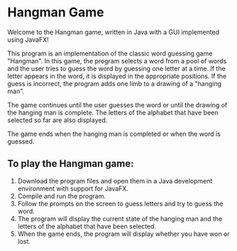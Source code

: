 # Hangman Game

Welcome to the Hangman game, written in Java with a GUI implemented using JavaFX!

This program is an implementation of the classic word guessing game "Hangman". In this game, the program selects a word from a pool of words and the user tries to guess the word by guessing one letter at a time. If the letter appears in the word, it is displayed in the appropriate positions. If the guess is incorrect, the program adds one limb to a drawing of a "hanging man".

The game continues until the user guesses the word or until the drawing of the hanging man is complete. The letters of the alphabet that have been selected so far are also displayed.

The game ends when the hanging man is completed or when the word is guessed.

## To play the Hangman game:

1. Download the program files and open them in a Java development environment with support for JavaFX.
2. Compile and run the program.
3. Follow the prompts on the screen to guess letters and try to guess the word.
4. The program will display the current state of the hanging man and the letters of the alphabet that have been selected.
5. When the game ends, the program will display whether you have won or lost.

